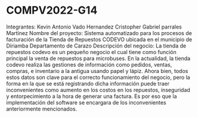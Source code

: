 # COMPV2022-G14
Integrantes: Kevin Antonio Vado Hernandez Cristopher Gabriel parrales Martínez Nombre del proyecto: Sistema automatizado para los procesos de facturación de la Tienda de Repuestos CODEVO ubicada  en el municipio de Diriamba Departamento de Carazo  Descripción del negocio: La tienda de repuestos codevo es un pequeño negocio el cual tiene como función principal la venta de repuestos para microbuses. En la actualidad, la tienda codevo realiza las gestiones de información como pedidos, ventas, compras, e inventario a la antigua usando papel y lápiz. Ahora bien, todos estos datos son clave para el correcto funcionamiento del negocio, pero la forma en la que se está registrando dicha información puede traer inconvenientes como aumento en los costos en los repuestos, inseguridad y entorpecimiento a la hora de generar una factura. Es por eso que la implementación del software se encargara de los inconvenientes anteriormente mencionados.
